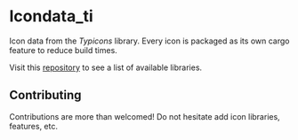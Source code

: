 # Icondata_ti

Icon data from the *Typicons* library. Every icon is packaged as its own cargo feature to reduce build times.

Visit this [repository](https://github.com/Carlosted/icondata) to see a list of available libraries.

## Contributing

Contributions are more than welcomed!
Do not hesitate add icon libraries, features, etc.
